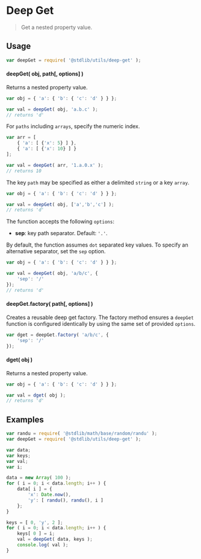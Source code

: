 # Deep Get

> Get a nested property value.


<section class="usage">

## Usage

``` javascript
var deepGet = require( '@stdlib/utils/deep-get' );
```


#### deepGet( obj, path\[, options\] )

Returns a nested property value.

``` javascript
var obj = { 'a': { 'b': { 'c': 'd' } } };

var val = deepGet( obj, 'a.b.c' );
// returns 'd'
```

For `paths` including `arrays`, specify the numeric index.

``` javascript
var arr = [
    { 'a': [ {'x': 5} ] },
    { 'a': [ {'x': 10} ] }
];

var val = deepGet( arr, '1.a.0.x' );
// returns 10
```

The key `path` may be specified as either a delimited `string` or a key `array`.

``` javascript
var obj = { 'a': { 'b': { 'c': 'd' } } };

var val = deepGet( obj, ['a','b','c'] );
// returns 'd'
```

The function accepts the following `options`:

* __sep__: key path separator. Default: `'.'`.

By default, the function assumes `dot` separated key values. To specify an alternative separator, set the `sep` option.

``` javascript
var obj = { 'a': { 'b': { 'c': 'd' } } };

var val = deepGet( obj, 'a/b/c', {
    'sep': '/'	
});
// returns 'd'
```


#### deepGet.factory( path\[, options\] )

Creates a reusable deep get factory. The factory method ensures a `deepGet` function is configured identically by using the same set of provided `options`.

``` javascript
var dget = deepGet.factory( 'a/b/c', {
    'sep': '/'
});
```


#### dget( obj )

Returns a nested property value.

``` javascript
var obj = { 'a': { 'b': { 'c': 'd' } } };

var val = dget( obj );
// returns 'd'
```

<!-- </usage> -->

<section class="examples">

## Examples

``` javascript
var randu = require( '@stdlib/math/base/random/randu' );
var deepGet = require( '@stdlib/utils/deep-get' );

var data;
var keys;
var val;
var i;

data = new Array( 100 );
for ( i = 0; i < data.length; i++ ) {
    data[ i ] = {
        'x': Date.now(),
        'y': [ randu(), randu(), i ]
    };
}

keys = [ 0, 'y', 2 ];
for ( i = 0; i < data.length; i++ ) {
    keys[ 0 ] = i;
    val = deepGet( data, keys );
    console.log( val );
}
```

<!-- </examples> -->


<section class="links">

<!-- </links> -->
